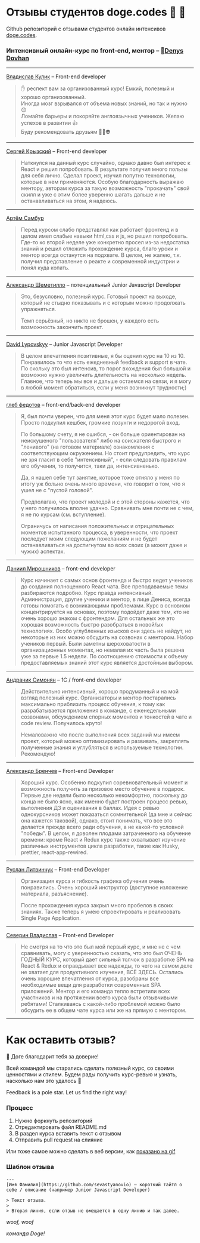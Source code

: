 # Отзывы студентов doge.codes :dog: :mega:
Github репозиторий с отзывами cтудентов онлайн интенсивов [doge.codes](https://doge.codes/).

### Интенсивный онлайн-курс по front-end, ментор – :boy:[Denys Dovhan](https://github.com/denysdovhan)

---
[Владислав Кулик](https://github.com/Vlad-UA) – Front-end developer

> :hand:  респект вам за организованный курс!  Емкий, полезный и хорошо организованный.  
> Иногда мозг взрывался от объема новых знаний, но так и нужно :blush:  
> Ломайте барьеры и покоряйте англоязычных учеников. Желаю успехов в развитии :+1:  
> Буду рекомендовать друзьям :boy::girl::alien:  
---

[Сергей Крызский](https://github.com/serjay88) – Front-end developer

> Наткнулся на данный курс случайно, однако давно был интерес к React и решил попробовать. В результате получил много пользы для себя лично. Сделал проект, изучил попутно технологии, которые в нем применяются. Особую благодарность выражаю ментору, авторам курса за такую возможность "прокачать" свой скилл и уже с этим более уверенно шагать дальше и не останавливаться на этом, я надеюсь. 

---
[Артём Самбур](https://github.com/thegreatdestroyer) 

> Перед курсом слабо представлял как работает фронтенд и в целом имел слабые навыки html,css и js, но решил попробовать. 
> Где-то ко второй неделе уже конкретно просел из-за недостатка знаний и решил отложить прохождение курса, благо уроки 
> и ментор всегда останутся на подхвате. В целом, не жалею, т.к. получил представление о реакте и современной индустрии и понял куда копать.
---
[Александр Шеметилло](https://github.com/sapolio) – потенциальный Junior Javascript Developer

> Это, безусловно, полезный курс. Готовый проект на выходе, который не стыдно показывать и с которым можно продолжать упражняться.
>
> Темп серьёзный, но никто не брошен, у каждого есть возможность закончить проект.

---
[David Lypovskyy](https://github.com/david-lypovskyy) – Junior Javascript Developer

> В целом впечатления позитивные, я бы оценил курс на 10 из 10. Понравилось то что есть ежедневный feedback и support в чате. По скольку это был интенсив, то порог вхождения был большой и возможно нужно увеличить длительность на несколько недель. Главное, что теперь мы все и дальше остаемся на связи, и я могу в любой момент обратиться, если у меня возникнут трудности;)

---
[глеб федотов](https://github.com/4f) – front-end/back-end developer

> Я, был почти уверен, что для меня этот курс будет мало полезен. Просто подкупил кешбек, громкие лозунги и недорогой вход. 
>
> По большому счету, я не ошибся, - он больше ориентирован на неискушеного "пользователя" либо на соискателя быстрого и "ленивого" (на готовом материале) ознакомления с соответствующим окружением. Но стоит предупредить, что курс не зря гласит в себе "интенсивный", - если следовать правилам его обучения, то получится, таки да, интенсивненько.  
>
> Да, я нашел себе тут занятие, которое тоже отняло у меня по итогу уж больно очень много времени, что говорит о том, что я ушел не с "пустой головой".  
>
> Предполагаю, что проект молодой и с этой стороны кажется, что у него получилось вполне удачно. Сравнивать мне почти не с чем, я не по курсам (см. вступление).  
> 
> Ограничусь от написания положительных и отрицательных моментов испытанного процесса, в уверенности, что проект последует моим следующим пожеланиям и не будет останавливаться на достигнутом во всех своих (а может даже и чужих) аспектах.  

---
[Даниил Мирошников](https://github.com/Beywer) – front-end developer

> Курс начинает с самых основ фронтенда и быстро ведет учеников до создания полноценного React чата. Все преподаваемые темы разбираются подробно. Курс правда интенсивный. Администрация, другие ученики и ментор, в лице Дениса, всегда готовы помогать с возникающими проблемами. Курс в основном концентрируется на основах, поэтому подойдет даже тем, кто не очень хорошо знаком с фронтендом. Для остальных же это хорошая возможность быстро разобраться в новой/ых технологиях. Особо углубленных изысков они здесь не найдут, но некоторые из них можно обсудить на созвонах с ментором.
> Набор учеников первый. Были заметны шероховатости в организационных моментах, но немалая их часть была решена уже за первые 1.5 недели. По соотношению стоимости к объему предоставляемых знаний этот курс является достойным выбором.

---
[Андраник Симонян](https://github.com/SmokyAce) – 1С / front-end developer

> Действительно интенсивный, хорошо продуманный и на мой взгляд полезный курс. Организаторы и ментор постарались максимально приблизить процесс обучения, к тому как разрабатывается приложения в команде, с еженедельными созвонами, обсуждением спорных моментов и тонкостей в чате и code review. Получилось круто! 
>
> Немаловажно что после выполнения всех заданий мы имеем проект, который можно оптимизировать и развивать, закреплять полученные знания и углубляться в используемые технологии. Рекомендую!

---
[Александр Бренчев](https://github.com/TheDarkestDay) – Front-end Developer

> Хороший курс. Особенно подкупил соревновательный момент и возможность получить за призовое место обучение в подарок. Первые две недели было несколько некомфортно, поскольку до конца не было ясно, как именно будет построен процесс ревью, выполнения ДЗ и оценивания в баллах. Идея с ревью однокурсников может показаться сомнительной (да мне и сейчас она кажется таковой), однако, стоит понимать, что все это делается прежде всего ради обучения, а не какой-то условной "победы". В целом, я доволен плодами затраченного на обучение времени: кроме React и Redux курс также охватывает изучение различных инструментов цикла разработки, такие как Husky, prettier, react-app-rewired.

---
[Руслан Литвинчук](https://github.com/masterceremonies) – Front-end Developer

> Организация курса и гибкость графика обучения очень понравились. Очень хороший инструктор (доступное изложение материала, разъяснение). 
>
> После прохождения курса закрыл много пробелов в своих знаниях. Также теперь я умею спроектировать и реализовать Single Page Application. 

---
[Северин Владислав](https://github.com/vladseverin) – Front-end Developer

> Не смотря на то что это был мой первый курс, и мне не с чем сравнивать, могу с уверенностью сказать, что это был ОЧЕНЬ ГОДНЫЙ КУРС, который дает сильный толчок в разработке SPA на React & Redux и оправдывает все надежды, то чего на самом деле не хватает для продуктивного изучения, ВСЁ ЗДЕСЬ. Остались очень хорошие впечатления от курса, разобраны все необходимые вещи для разработки современных SPA приложений. Ментор и его команда тепло встретили всех участников и на протяжении всего курса были отзывчивыми ребятами! Сталкиваясь с какой-либо проблемой можно было обсудить ее в общем чате курса или же на прямую с ментором.
---

# Как оставить отзыв?
:dog: Доге благодарит тебя за доверие! 

Всей командой мы старались сделать полезный курс, со своими ценностями и стилем. Будем рады получить курс-ревью и узнать, насколько нам это удалось 🙂

Feedback is a pole star. Let us find the right way!

### Процесс
1) Нужно форкнуть репозиторий
2) Отредактировать файл README.md
3) В раздел курса вставить текст с отзывом
4) Отправить pull request на слияние

Или тоже самое можно сделать в веб версии, как [показано на gif](https://i.imgur.com/1PRKgKE.gif)

### Шаблон отзыва

```
---
[Имя Фамилия](https://github.com/sevastyanovio) – короткий тайтл о себе / описание (например Junior Javascript Developer)

> Текст отзыва. 
>
> Вторая линия, если отзыв не вмещается в одну линию и так далее.
```


_woof, woof_

_команда Doge!_
